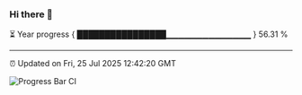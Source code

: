 ### Hi there 👋

⏳ Year progress { ████████████████▁▁▁▁▁▁▁▁▁▁▁▁▁▁ } 56.31 %

---

⏰ Updated on Fri, 25 Jul 2025 12:42:20 GMT

![Progress Bar CI](https://github.com/liununu/liununu/workflows/Progress%20Bar%20CI/badge.svg)
